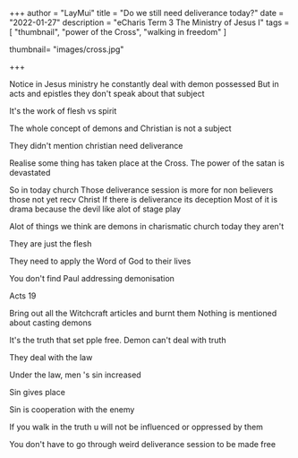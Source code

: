 +++
author = "LayMui"
title = "Do we still need deliverance today?"
date = "2022-01-27"
description = "eCharis Term 3 The Ministry of Jesus I"
tags = [
   "thumbnail", "power of the Cross", "walking in freedom"
]

thumbnail= "images/cross.jpg"

+++

Notice in Jesus ministry he constantly deal with demon possessed
But in acts and epistles they don't speak about that subject

It's the work of flesh vs spirit

The whole concept of demons and Christian is not a subject

They didn't mention christian need deliverance

Realise some thing has taken place at the Cross.
The power of the satan is devastated

So in today church
Those deliverance session is more for non believers those not yet recv Christ
If there is deliverance its deception
Most of it is drama because the devil like alot of stage play

Alot of things we think are demons in charismatic church today they aren't

They are just the flesh

They need to apply the Word of God to their lives

You don't find Paul addressing demonisation

Acts 19

Bring out all the Witchcraft articles and burnt them
Nothing is mentioned about casting demons

It's the truth that set pple free.
Demon can't deal with truth

They deal with the law

Under the law, men 's sin increased

Sin gives place

Sin is cooperation with the enemy

If you walk in the truth u will not be influenced or oppressed by them

You don't have to go through weird deliverance session to be made free
